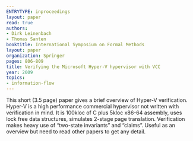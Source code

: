 ```yaml
---
ENTRYTYPE: inproceedings
layout: paper
read: true
authors:
- Dirk Leinenbach
- Thomas Santen
booktitle: International Symposium on Formal Methods
layout: paper
organization: Springer
pages: 806-809
title: Verifying the Microsoft Hyper-V hypervisor with VCC
year: 2009
topics:
- information-flow
---
```


This short (3.5 page) paper gives a brief overview of Hyper-V verification.  Hyper-V is a high performance commercial hypervisor not written with verification in mind.  It is 100kloc of C plus 5kloc x86-64 assembly, uses lock free data structures, simulates 2-stage page translation.  Verification makes heavy use of “two-state invariants” and “claims”.
Useful as an overview but need to read other papers to get any detail.
